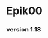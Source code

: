 # Epik00
### version 1.18

<!--
**Epik00/Epik00** is a ✨ _special_ ✨ repository because its `README.md` (this file) appears on your GitHub profile.
-->

